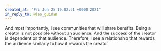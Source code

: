 ```yaml
---
created_at: "Fri Jun 25 19:02:31 +0000 2021"
in_reply_to: @leo_guinan
---
```


And most importantly, I see communities that will share benefits. Being a creator is not possible without an audience. And the success of the creator is dependent on that audience. Therefore, I see a relationship that rewards the audience similarly to how it rewards the creator.